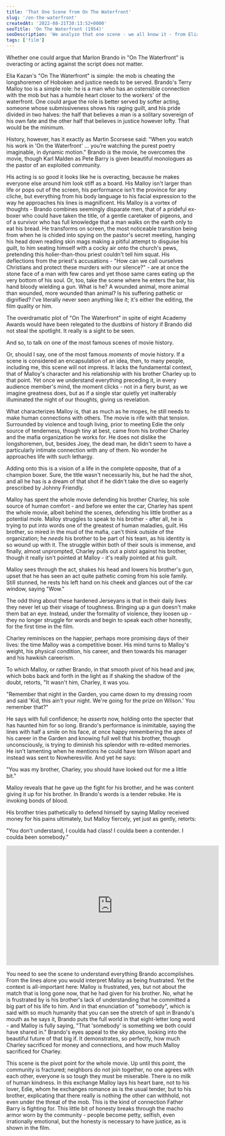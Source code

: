```yaml
---
title: 'That One Scene from On The Waterfront'
slug: '/on-the-waterfront'
createdAt: '2022-08-21T20:13:52+0000'
seoTitle: 'On The Waterfront (1954)'
seoDescription: 'We analyze that one scene - we all know it - from Elia Kazan''s "On The Waterfront".'
tags: ['film']
---
```


Whether one could argue that Marlon Brando in "On The Waterfront" is overacting or acting against the script does not matter.

Elia Kazan's "On The Waterfront" is simple: the mob is cheating the longshoremen of Hoboken and justice needs to be served. Brando's Terry Malloy too is a simple role: he is a man who has an ostensible connection with the mob but has a humble heart closer to the workers' of the waterfront. One could argue the role is better served by softer acting, someone whose submissiveness shows his raging guilt, and his pride divided in two halves: the half that believes a man is a solitary sovereign of his own fate and the other half that believes in justice however lofty. That would be the minimum.

History, however, has it exactly as Martin Scorsese said: "When you watch his work in 'On the Waterfront' ... you’re watching the purest poetry imaginable, in dynamic motion." Brando _is_ the movie, he overcomes the movie, though Karl Malden as Pete Barry is given beautiful monologues as the pastor of an exploited community.

His acting is so good it looks like he is overacting, because he makes everyone else around him look stiff as a board. His Malloy isn't larger than life or pops out of the screen, his performance isn't the province for any cliche, but everything from his body language to his facial expression to the way he approaches his lines is magnificent. His Malloy is a vortex of thoughts - Brando combines seemingly disparate men, that of a prideful ex-boxer who could have taken the title, of a gentle caretaker of pigeons, and of a survivor who has full knowledge that a man walks on the earth only to eat his bread. He transforms on screen, the most noticeable transition being from when he is chided into spying on the pastor's secret meeting, hanging his head down reading skin mags making a pitiful attempt to disguise his guilt, to him seating himself with a cocky air onto the church's pews, pretending this holier-than-thou priest couldn't tell him squat. His deflections from the priest's accusations - "How can we call ourselves Christians and protect these murders with our silence?" - are at once the stone face of a man with few cares and yet those same cares eating up the very bottom of his soul. Or, too, take the scene where he enters the bar, his hand bloody wielding a gun. What is he? A wounded animal, more animal than wounded, more wounded than animal? Is his suffering pathetic or dignified? I've literally never seen anything like it; it's either the editing, the film quality or him.

The overdramatic plot of "On The Waterfront" in spite of eight Academy Awards would have been relegated to the dustbins of history if Brando did not steal the spotlight. It really is a sight to be seen.

And so, to talk on one of the most famous scenes of movie history.

Or, should I say, one of the most famous _moments_ of movie history. If a scene is considered an encapsulation of an idea, then, to many people, including me, this scene will not impress. It lacks the fundamental context, that of Malloy's character and his relationship with his brother Charley up to that point. Yet once we understand everything preceding it, in every audience member's mind, the moment clicks - not in a fiery burst, as we imagine greatness does, but as if a single star quietly yet inalterably illuminated the night of our thoughts, giving us revelation.

What characterizes Malloy is, that as much as he mopes, he still needs to make human connections with others. The movie is rife with that tension. Surrounded by violence and tough living, prior to meeting Edie the only source of tenderness, though tiny at best, came from his brother Charley and the mafia organization he works for. He does not dislike the longshoremen, but, besides Joey, the dead man, he didn't seem to have a particularly intimate connection with any of them. No wonder he approaches life with such lethargy.

Adding onto this is a vision of a life in the complete opposite, that of a champion boxer. Sure, the title wasn't necessarily his, but he had the shot, and all he has is a dream of that shot if he didn't take the dive so eagerly prescribed by Johnny Friendly.

Malloy has spent the whole movie defending his brother Charley, his sole source of human comfort - and before we enter the car, Charley has spent the whole movie, albeit behind the scenes, defending his little brother as a potential mole. Malloy struggles to speak to his brother - after all, he is trying to put into words one of the greatest of human maladies, guilt. His brother, so mired in the mud of the mafia, can't think outside of the organization; he _needs_ his brother to be part of his team, as his identity is so wound up with it. The struggle within both of their souls is immense, and finally, almost unprompted, Charley pulls out a pistol against his brother, though it really isn't pointed at Malloy - it's really pointed at _his_ guilt.

Malloy sees through the act, shakes his head and lowers his brother's gun, upset that he has seen an act quite pathetic coming from his sole family. Still stunned, he rests his left hand on his cheek and glances out of the car window, saying "Wow."

The odd thing about these hardened Jerseyans is that in their daily lives they never let up their visage of toughness. Bringing up a gun doesn't make them bat an eye. Instead, under the formality of violence, they loosen up - they no longer struggle for words and begin to speak each other honestly, for the first time in the film.

Charley reminisces on the happier, perhaps more promising days of their lives: the time Malloy was a competitive boxer. His mind turns to Malloy's weight, his physical condition, his career, and then towards his manager and his hawkish careerism.

To which Malloy, or rather Brando, in that smooth pivot of his head and jaw, which bobs back and forth in the light as if shaking the shadow of the doubt, retorts, "It wasn't him, Charley, it was you.

"Remember that night in the Garden, you came down to my dressing room and said 'Kid, this ain't your night. We're going for the prize on Wilson.' You remember that?"

He says with full confidence; he _asserts_ now, holding onto the specter that has haunted him for so long. Brando's performance is inimitable, saying the lines with half a smile on his face, at once happy remembering the apex of his career in the Garden and knowing full well that his brother, though unconsciously, is trying to diminish his splendor with re-edited memories. He isn't lamenting when he mentions he could have torn Wilson apart and instead was sent to Nowheresville. And yet he says:

"You was my brother, Charley, you should have looked out for me a little bit."

Malloy reveals that he gave up the fight for his brother, and he was content giving it up for his brother. In Brando's words is a tender rebuke. He is invoking bonds of blood.

His brother tries pathetically to defend himself by saying Malloy received money for his pains ultimately, but Malloy fiercely, yet just as gently, retorts:

"You don't understand, I coulda had class! I coulda been a contender. I coulda been somebody."

<iframe width="560" height="315" src="https://www.youtube.com/embed/uBiewQrpBBA" title="YouTube video player" frameborder="0" allow="accelerometer; autoplay; clipboard-write; encrypted-media; gyroscope; picture-in-picture" allowfullscreen></iframe>

You need to see the scene to understand everything Brando accomplishes. From the lines alone you would interpret Malloy as being frustrated. Yet the context is all-important here: Malloy is frustrated, yes, but not about the match that is long gone now, that he had given for his brother. No, what he is frustrated by is his brother's lack of understanding that he committed a big part of his life to him. And in that enunciation of "somebody", which is said with so much humanity that you can see the stretch of spit in Brando's mouth as he says it, Brando puts the full world in that eight-letter long word - and Malloy is fully saying, "That 'somebody' is something we both could have shared in." Brando's eyes appeal to the sky above, looking into the beautiful future of that big if. It demonstrates, so perfectly, how much Charley sacrificed for money and connections, and how much Malloy sacrificed for Charley.

This scene is the pivot point for the whole movie. Up until this point, the community is fractured; neighbors do not join together, no one agrees with each other, everyone is so tough they must be miserable. There is no milk of human kindness. In this exchange Malloy lays his heart bare, not to his lover, Edie, whom he exchanges romance as is the usual tender, but to his brother, explicating that there really is nothing the other can withhold, not even under the threat of the mob. This is the kind of connection Father Barry is fighting for. This little bit of honesty breaks through the macho armor worn by the community - people become petty, selfish, even irrationally emotional, but the honesty is necessary to have justice, as is shown in the film.
